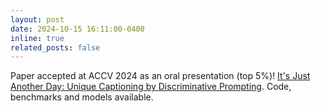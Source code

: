 ```yaml
---
layout: post
date: 2024-10-15 16:11:00-0400
inline: true
related_posts: false
---
```


Paper accepted at ACCV 2024 as an oral presentation (top 5%)! [It's Just Another Day: Unique Captioning by Discriminative Prompting](https://tobyperrett.github.io/its-just-another-day/). Code, benchmarks and models available.
